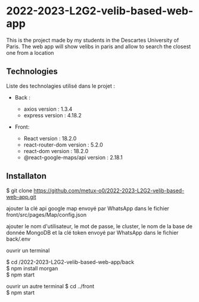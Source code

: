 # 2022-2023-L2G2-velib-based-web-app
This is the project made by my students in the Descartes University of Paris. The web app will show velibs in paris and allow to search the closest one from a location 

## Technologies

Liste des technolagies utilisé dans le projet :

- Back : 
    - axios version : 1.3.4
    - express version : 4.18.2


- Front:
    - React  version : 18.2.0
    - react-router-dom version : 5.2.0
    - react-dom version : 18.2.0
    - @react-google-maps/api version : 2.18.1

## Installaton

$ git clone https://github.com/metux-o0/2022-2023-L2G2-velib-based-web-app.git

ajouter la clé api google map envoyé par WhatsApp dans le fichier front/src/pages/Map/config.json 

ajouter le nom d'utilisateur, le mot de passe, le cluster, le nom de la base de donnée MongoDB et la clé token envoyé par WhatsApp dans le fichier back/.env 

ouvrir un terminal

$ cd /2022-2023-L2G2-velib-based-web-app/back  
$ npm install morgan  
$ npm start  

ouvrir un autre terminal 
$ cd ../front  
$ npm start  
